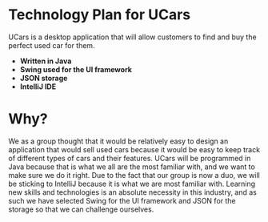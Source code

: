 # Technology Plan for UCars

UCars is a desktop application that will allow customers to find and buy the perfect used car for them.

- **Written in Java**
- **Swing used for the UI framework**
- **JSON storage**
- **IntelliJ IDE**


# Why?

We as a group thought that it would be relatively easy to design an application that would sell used cars because 
it would be easy to keep track of different types of cars and their features. UCars will be programmed in Java because
that is what we all are the most familiar with, and we want to make sure we do it right. Due to the fact that our group is 
now a duo, we will be sticking to IntelliJ because it is what we are most familiar with. Learning new skills and technologies
is an absolute necessity in this industry, and as such we have selected Swing for the UI framework and JSON for the storage 
so that we can challenge ourselves.
